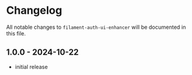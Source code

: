 # Changelog

All notable changes to `filament-auth-ui-enhancer` will be documented in this file.

## 1.0.0 - 2024-10-22

- initial release
